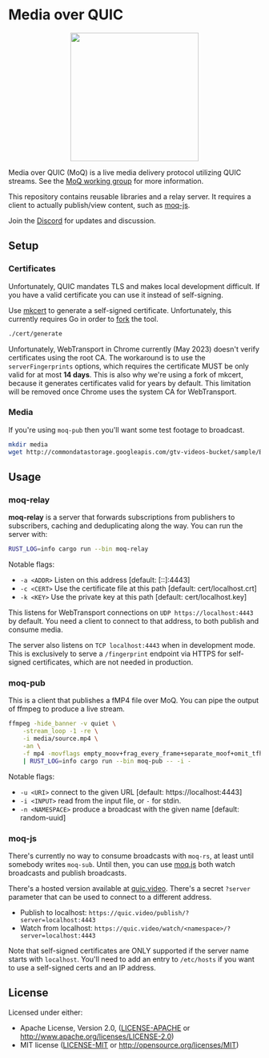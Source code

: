 # Media over QUIC

<p align="center">
	<img height="256" src="https://github.com/kixelated/moq-rs/blob/main/.github/logo.svg">
</p>

Media over QUIC (MoQ) is a live media delivery protocol utilizing QUIC streams.
See the [MoQ working group](https://datatracker.ietf.org/wg/moq/about/) for more information.

This repository contains reusable libraries and a relay server.
It requires a client to actually publish/view content, such as [moq-js](https://github.com/kixelated/moq-js).

Join the [Discord](https://discord.gg/FCYF3p99mr) for updates and discussion.

## Setup

### Certificates

Unfortunately, QUIC mandates TLS and makes local development difficult.
If you have a valid certificate you can use it instead of self-signing.

Use [mkcert](https://github.com/FiloSottile/mkcert) to generate a self-signed certificate.
Unfortunately, this currently requires Go in order to [fork](https://github.com/FiloSottile/mkcert/pull/513) the tool.

```bash
./cert/generate
```

Unfortunately, WebTransport in Chrome currently (May 2023) doesn't verify certificates using the root CA.
The workaround is to use the `serverFingerprints` options, which requires the certificate MUST be only valid for at most **14 days**.
This is also why we're using a fork of mkcert, because it generates certificates valid for years by default.
This limitation will be removed once Chrome uses the system CA for WebTransport.

### Media

If you're using `moq-pub` then you'll want some test footage to broadcast.

```bash
mkdir media
wget http://commondatastorage.googleapis.com/gtv-videos-bucket/sample/BigBuckBunny.mp4 -O media/source.mp4
```

## Usage

### moq-relay

**moq-relay** is a server that forwards subscriptions from publishers to subscribers, caching and deduplicating along the way.
You can run the server with:

```bash
RUST_LOG=info cargo run --bin moq-relay
```

Notable flags:

-   `-a <ADDR>` Listen on this address [default: [::]:4443]
-   `-c <CERT>` Use the certificate file at this path [default: cert/localhost.crt]
-   `-k <KEY>` Use the private key at this path [default: cert/localhost.key]

This listens for WebTransport connections on `UDP https://localhost:4443` by default.
You need a client to connect to that address, to both publish and consume media.

The server also listens on `TCP localhost:4443` when in development mode.
This is exclusively to serve a `/fingerprint` endpoint via HTTPS for self-signed certificates, which are not needed in production.

### moq-pub

This is a client that publishes a fMP4 file over MoQ.
You can pipe the output of ffmpeg to produce a live stream.

```bash
ffmpeg -hide_banner -v quiet \
	-stream_loop -1 -re \
	-i media/source.mp4 \
	-an \
	-f mp4 -movflags empty_moov+frag_every_frame+separate_moof+omit_tfhd_offset - \
	| RUST_LOG=info cargo run --bin moq-pub -- -i -
```

Notable flags:

-   `-u <URI>` connect to the given URL [default: https://localhost:4443]
-   `-i <INPUT>` read from the input file, or `-` for stdin.
-   `-n <NAMESPACE>` produce a broadcast with the given name [default: random-uuid]

### moq-js

There's currently no way to consume broadcasts with `moq-rs`, at least until somebody writes `moq-sub`.
Until then, you can use [moq.js](https://github.com/kixelated/moq-js) both watch broadcasts and publish broadcasts.

There's a hosted version available at [quic.video](https://quic.video/).
There's a secret `?server` parameter that can be used to connect to a different address.

-   Publish to localhost: `https://quic.video/publish/?server=localhost:4443`
-   Watch from localhost: `https://quic.video/watch/<namespace>/?server=localhost:4443`

Note that self-signed certificates are ONLY supported if the server name starts with `localhost`.
You'll need to add an entry to `/etc/hosts` if you want to use a self-signed certs and an IP address.

## License

Licensed under either:

-   Apache License, Version 2.0, ([LICENSE-APACHE](LICENSE-APACHE) or http://www.apache.org/licenses/LICENSE-2.0)
-   MIT license ([LICENSE-MIT](LICENSE-MIT) or http://opensource.org/licenses/MIT)
